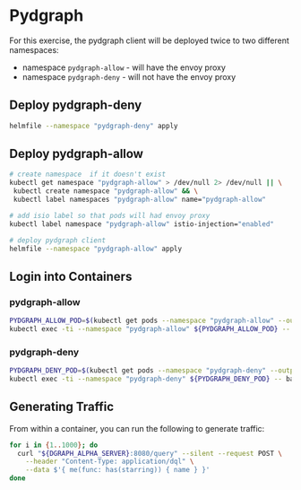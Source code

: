 # Pydgraph

For this exercise, the pydgraph client will be deployed twice to two different namespaces:

* namespace `pydgraph-allow` - will have the envoy proxy
* namespace `pydgraph-deny` - will not have the envoy proxy

## Deploy pydgraph-deny

```bash
helmfile --namespace "pydgraph-deny" apply
```

## Deploy pydgraph-allow

```bash
# create namespace  if it doesn't exist
kubectl get namespace "pydgraph-allow" > /dev/null 2> /dev/null || \
 kubectl create namespace "pydgraph-allow" && \
 kubectl label namespaces "pydgraph-allow" name="pydgraph-allow"

# add isio label so that pods will had envoy proxy
kubectl label namespace "pydgraph-allow" istio-injection="enabled"

# deploy pydgraph client
helmfile --namespace "pydgraph-allow" apply
```


## Login into Containers

### pydgraph-allow

```bash
PYDGRAPH_ALLOW_POD=$(kubectl get pods --namespace "pydgraph-allow" --output name)
kubectl exec -ti --namespace "pydgraph-allow" ${PYDGRAPH_ALLOW_POD} -- bash
```

### pydgraph-deny

```bash
PYDGRAPH_DENY_POD=$(kubectl get pods --namespace "pydgraph-deny" --output name)
kubectl exec -ti --namespace "pydgraph-deny" ${PYDGRAPH_DENY_POD} -- bash
```


## Generating Traffic

From within a container, you can run the following to generate traffic:

```bash
for i in {1..1000}; do
  curl "${DGRAPH_ALPHA_SERVER}:8080/query" --silent --request POST \
    --header "Content-Type: application/dql" \
    --data $'{ me(func: has(starring)) { name } }'
done
```
